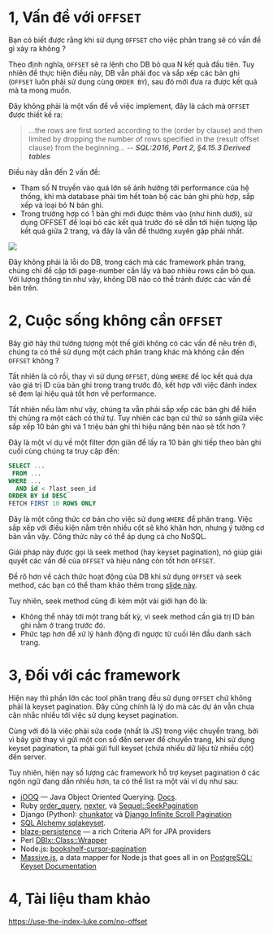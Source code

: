 # 1, Vấn đề với `OFFSET`
Bạn có biết được rằng khi sử dụng `OFFSET` cho việc phân trang sẽ có vấn đề gì xảy ra không ?

Theo định nghĩa, `OFFSET` sẽ ra lệnh cho DB bỏ qua N kết quả đầu tiên. Tuy nhiên để thực hiện điều này, DB vẫn phải đọc và sắp xếp các bản ghi (`OFFSET` luôn phải sử dụng cùng `ORDER BY`), sau đó mới đưa ra được kết quả mà ta mong muốn. 

Đây không phải là một vấn đề về việc implement, đây là cách mà `OFFSET` được thiết kế ra:

> …the rows are first sorted according to the (order by clause) and then limited by dropping the number of rows specified in the (result offset clause) from the beginning…  -- ***SQL:2016, Part 2, §4.15.3 Derived tables***

Điều này dẫn đến 2 vấn đề:
- Tham số N truyền vào quá lớn sẽ ảnh hưởng tới performance của hệ thống, khi mà database phải tìm hết toàn bộ các bản ghi phù hợp, sắp xếp và loại bỏ N bản ghi.
- Trong trường hợp có 1 bản ghi mới được thêm vào (như hình dưới), sử dụng OFFSET để loại bỏ các kết quả trước đó sẽ dẫn tới hiện tượng lặp kết quả giữa 2 trang, và đây là vẫn đề thường xuyên gặp phải nhất.
    
![](https://images.viblo.asia/d30bc565-516f-4caf-9a10-9f229b4f9ce5.png)
    
Đây không phải là lỗi do DB, trong cách mà các framework phân trang, chúng chỉ đề cập tới page-number cần lấy và bao nhiêu rows cần bỏ qua. Với lượng thông tin như vậy, không DB nào có thể tránh được các vấn đề bên trên.
    
# 2, Cuộc sống không cần `OFFSET`
    
Bây giờ hãy thử tưởng tượng một thế giới không có các vấn đề nêu trên đi, chúng ta có thể sử dụng một cách phân trang khác mà không cần đến `OFFSET` không ?
    
 Tất nhiên là có rồi, thay vì sử dụng `OFFSET`, dùng `WHERE` để lọc kết quả dựa vào giá trị ID của bản ghi trong trang trước đó, kết hợp với việc đánh index sẽ đem lại hiệu quả tốt hơn về performance.
 
 Tất nhiên nếu làm như vậy, chúng ta vẫn phải sắp xếp các bản ghi để hiển thị chúng ra một cách có thứ tự. Tuy nhiên các bạn cứ thử so sánh giữa việc sắp xếp 10 bản ghi và 1 triệu bản ghi thì hiệu năng bên nào sẽ tốt hơn ?
 
 Đây là một ví dụ về một filter đơn giản để lấy ra 10 bản ghi tiếp theo bản ghi cuối cùng chúng ta truy cập đến:
 
 ```sql
 SELECT ...
  FROM ...
 WHERE ...
   AND id < ?last_seen_id
 ORDER BY id DESC
 FETCH FIRST 10 ROWS ONLY
 ```
 
 Đây là một công thức cơ bản cho việc sử dụng `WHERE` để phân trang. Việc sắp xếp với điều kiện nằm trên nhiều cột sẽ khó khăn hơn, nhưng ý tưởng cơ bản vẫn vậy. Công thức này có thể áp dụng  cả cho NoSQL.
 
 Giải pháp này được gọi là seek method (hay keyset pagination), nó giúp giải quyết các vấn đề của `OFFSET` và hiệu năng còn tốt hơn `OFFSET`.
 
 Để rõ hơn về cách thức hoạt động của DB khi sử dụng `OFFSET` và seek method, các bạn có thể tham khảo thêm trong [slide này](https://www.slideshare.net/MarkusWinand/p2d2-pagination-done-the-postgresql-way). 
 
Tuy nhiên, seek method cũng đi kèm một vài giới hạn đó là:
- Không thể nhảy tới một trang bất kỳ, vì seek method cần giá trị ID bản ghi nằm ở trang trước đó.
- Phức tạp hơn để xử lý hành động đi ngược từ cuối lên đầu danh sách trang.

# 3, Đối với các framework

Hiện nay thì phần lớn các tool phân trang đều sử dụng `OFFSET` chứ không phải là keyset pagination. Đây cũng chính là lý do mà các dự án vẫn chưa cân nhắc nhiều tới việc sử dụng keyset pagination.

Cùng với đó là việc phải sửa code (nhất là JS) trong việc chuyển trang, bởi vì bây giờ thay vì gửi một con số đến server để chuyển trang, khi sử dụng keyset pagination, ta phải gửi full keyset (chứa nhiều dữ liệu từ nhiều cột) đến server.

Tuy nhiên, hiện nay số lượng các framework hỗ trợ keyset pagination ở các ngôn ngữ đang dần nhiều hơn, ta có thể list ra một vài ví dụ như sau:

* [jOOQ](https://www.jooq.org/) — Java Object Oriented Querying. [Docs](https://www.jooq.org/doc/3.9/manual/sql-building/sql-statements/select-statement/seek-clause/).
* Ruby [order_query](https://github.com/glebm/order_query), [nexter](https://github.com/charly/nexter), và [Sequel::SeekPagination](https://github.com/chanks/sequel-seek-pagination)
* Django (Python): [chunkator](https://github.com/novafloss/django-chunkator) và [Django Infinite Scroll Pagination](https://pypi.python.org/pypi/django-infinite-scroll-pagination)
* [SQL Alchemy sqlakeyset](https://github.com/djrobstep/sqlakeyset).
* [blaze-persistence](https://github.com/Blazebit/blaze-persistence) — a rich Criteria API for JPA providers
* Perl [DBIx::Class::Wrapper](https://metacpan.org/pod/DBIx::Class::Wrapper::Factory#fast_loop_through)
* Node.js: [bookshelf-cursor-pagination](https://github.com/binded/bookshelf-cursor-pagination)
* [Massive.js](https://massivejs.org/), a data mapper for Node.js that goes all in on [PostgreSQL: Keyset Documentation](https://massivejs.org/docs/options-objects#keyset-pagination)

# 4, Tài liệu tham khảo
https://use-the-index-luke.com/no-offset